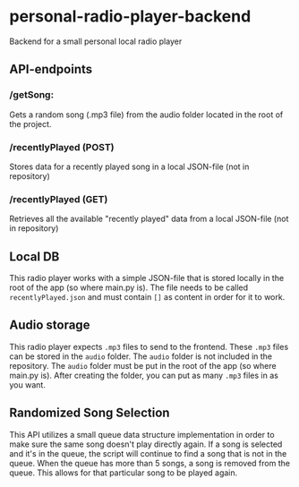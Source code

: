 # personal-radio-player-backend
Backend for a small personal local radio player

## API-endpoints

### /getSong:
Gets a random song (.mp3 file) from the audio folder located in the root of the project.

### /recentlyPlayed (POST)
Stores data for a recently played song in a local JSON-file (not in repository)

### /recentlyPlayed (GET)
Retrieves all the available "recently played" data from a local JSON-file (not in repository)

## Local DB
This radio player works with a simple JSON-file that is stored locally in the root of the app (so where main.py is). 
The file needs to be called `recentlyPlayed.json` and must contain `[]` as content in order for it to work.

## Audio storage
This radio player expects `.mp3` files to send to the frontend. These `.mp3` files can be stored in the `audio` folder.
The `audio` folder is not included in the repository. The `audio` folder must be put in the root of the app (so where main.py is).
After creating the folder, you can put as many `.mp3` files in as you want.

## Randomized Song Selection
This API utilizes a small queue data structure implementation in order to make sure the same song doesn't play directly again. 
If a song is selected and it's in the queue, the script will continue to find a song that is not in the queue. 
When the queue has more than 5 songs, a song is removed from the queue. This allows for that particular song to be played again.
